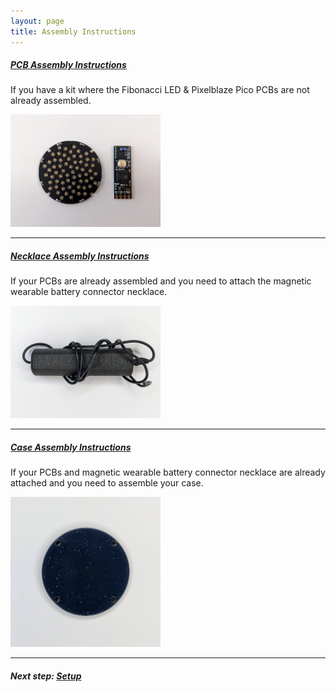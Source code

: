 ```yaml
---
layout: page
title: Assembly Instructions
---
```


##### [PCB Assembly Instructions](/assembly/pcbs)

If you have a kit where the Fibonacci LED & Pixelblaze Pico PCBs are not already assembled.

  <a href="/assembly/pcbs">
    <img src="/assets/img/assembly/PXL_20220701_213444746.jpeg" class="img-thumbnail" style="width: 240px" />
  </a>

---

##### [Necklace Assembly Instructions](/assembly/necklace)

If your PCBs are already assembled and you need to attach the magnetic wearable battery connector necklace.

  <a href="/assembly/necklace">
    <img src="/assets/img/assembly/necklace/PXL_20220701_214936536.jpeg" class="img-thumbnail" style="width: 240px" />
  </a>

---

##### [Case Assembly Instructions](/assembly/case)

If your PCBs and magnetic wearable battery connector necklace are already attached and you need to assemble your case.

  <a href="/assembly/case">
    <img src="/assets/img/assembly/case/PXL_20220701_221516361.jpeg" class="img-thumbnail" style="width: 240px" />
  </a>

---

##### Next step: [Setup](/setup)

